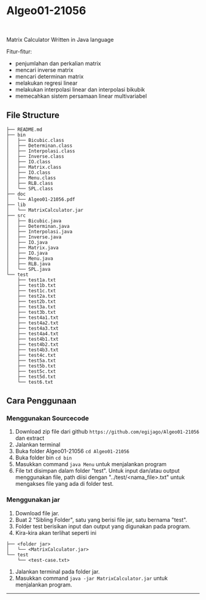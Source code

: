 # Algeo01-21056

<p>&nbsp;</p>

Matrix Calculator Written in Java language

Fitur-fitur: 

- penjumlahan dan perkalian matrix
- mencari inverse matrix
- mencari determinan matrix
- melakukan regresi linear
- melakukan interpolasi linear dan interpolasi bikubik
- memecahkan sistem persamaan linear multivariabel

## File Structure

```
├── README.md
├── bin
│   ├── Bicubic.class
│   ├── Determinan.class
│   ├── Interpolasi.class
│   ├── Inverse.class
│   ├── IO.class
│   ├── Matrix.class
│   ├── IO.class
│   ├── Menu.class
│   ├── RLB.class
│   └── SPL.class
├── doc
│   └── Algeo01-21056.pdf
├── lib
│   └── MatrixCalculator.jar
├── src
│   ├── Bicubic.java
│   ├── Determinan.java
│   ├── Interpolasi.java
│   ├── Inverse.java
│   ├── IO.java
│   ├── Matrix.java
│   ├── IO.java
│   ├── Menu.java
│   ├── RLB.java
│   └── SPL.java       
└── test
    ├── test1a.txt
    ├── test1b.txt
    ├── test1c.txt
    ├── test2a.txt
    ├── test2b.txt
    ├── test3a.txt
    ├── test3b.txt
    ├── test4a1.txt
    ├── test4a2.txt
    ├── test4a3.txt
    ├── test4a4.txt
    ├── test4b1.txt
    ├── test4b2.txt
    ├── test4b3.txt
    ├── test4c.txt
    ├── test5a.txt
    ├── test5b.txt
    ├── test5c.txt
    ├── test5d.txt
    └── test6.txt
```
## Cara Penggunaan

### Menggunakan Sourcecode
1. Download zip file dari github `https://github.com/egijago/Algeo01-21056` dan extract
2. Jalankan terminal
3. Buka folder Algeo01-21056 `cd Algeo01-21056`
4. Buka folder bin `cd bin`
5. Masukkan command `java Menu` untuk menjalankan program
6. File txt disimpan dalam folder "test". Untuk input dan/atau output menggunakan file, path diisi dengan "../test/<nama_file>.txt" untuk mengakses file yang ada di folder test.

### Menggunakan jar

1. Download file jar.
2. Buat 2 "Sibling Folder", satu yang berisi file jar, satu bernama "test".
3. Folder test berisikan input dan output yang digunakan pada program.
4. Kira-kira akan terlihat seperti ini
```
├── <folder jar>
│   └── <MatrixCalculator.jar>
└── test
    └── <test-case.txt>

```

1. Jalankan terminal pada folder jar.
2. Masukkan command `java -jar MatrixCalculator.jar` untuk menjalankan program.

---

